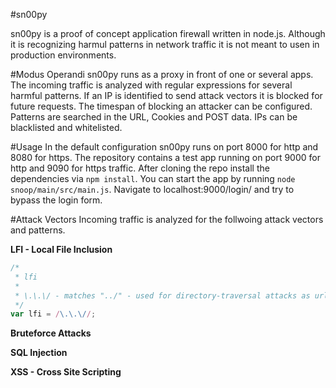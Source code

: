 #sn00py

sn00py is a proof of concept application firewall written in node.js. Although it is recognizing harmul patterns in network traffic it is not meant to usen in production environments. 

#Modus Operandi
sn00py runs as a proxy in front of one or several apps. The incoming traffic is analyzed with regular expressions for several harmful patterns. If an IP is identified to send attack vectors it is blocked for future requests. The timespan of blocking an attacker can be configured. Patterns are searched in the URL, Cookies and POST data. IPs can be blacklisted and whitelisted.

#Usage
In the default configuration sn00py runs on port 8000 for http and 8080 for https. The repository contains a test app running on port 9000 for http and 9090 for https traffic. After cloning the repo install the dependencies via `npm install`. You can start the app by running `node snoop/main/src/main.js`. Navigate to localhost:9000/login/ and try to bypass the login form. 

#Attack Vectors
Incoming traffic is analyzed for the follwoing attack vectors and patterns.

**LFI - Local File Inclusion**
```javascript
/*
 * lfi
 *
 * \.\.\/ - matches "../" - used for directory-traversal attacks as url parameter
 */
var lfi = /\.\.\//; 
```

**Bruteforce Attacks**

**SQL Injection**

**XSS - Cross Site Scripting**
